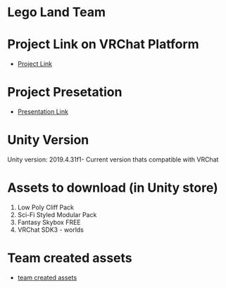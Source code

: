 # Lego Land Team



# Project Link on VRChat Platform
* [Project Link](https://vrchat.com/home/launch?worldId=wrld_22eeb9da-9c9f-43c3-bac0-99544c04ecd7)

# Project Presetation
* [Presentation Link](https://docs.google.com/presentation/d/1kDvLxX-uCuwvd3xbxuLPkpVYSP_Fvw5b/edit?usp=sharing&ouid=115498708412021760091&rtpof=true&sd=true)

# Unity Version
Unity version: 2019.4.31f1- Current version thats compatible with VRChat

# Assets to download (in Unity store)
1. Low Poly Cliff Pack
2. Sci-Fi Styled Modular Pack
3. Fantasy Skybox FREE
4. VRChat SDK3 - worlds

# Team created assets
* [team created assets](https://github.com/Reality-Fest-LegoLand-Team/Lego-Land-Project/tree/main/Assets/)
